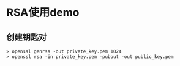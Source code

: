# RSA使用demo

## 创建钥匙对
```
> openssl genrsa -out private_key.pem 1024
> openssl rsa -in private_key.pem -pubout -out public_key.pem
```
